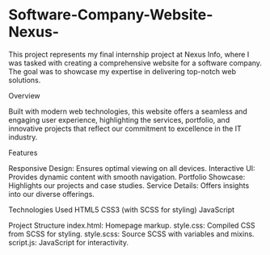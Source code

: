 # Software-Company-Website-Nexus-
This project represents my final internship project at Nexus Info, where I was tasked with creating a comprehensive website for a software company. The goal was to showcase my expertise in delivering top-notch web solutions.

Overview

Built with modern web technologies, this website offers a seamless and engaging user experience, highlighting the services, portfolio, and innovative projects that reflect our commitment to excellence in the IT industry.

Features

Responsive Design: Ensures optimal viewing on all devices.
Interactive UI: Provides dynamic content with smooth navigation.
Portfolio Showcase: Highlights our projects and case studies.
Service Details: Offers insights into our diverse offerings.


Technologies Used
HTML5
CSS3 (with SCSS for styling)
JavaScript


Project Structure
index.html: Homepage markup.
style.css: Compiled CSS from SCSS for styling.
style.scss: Source SCSS with variables and mixins.
script.js: JavaScript for interactivity.
